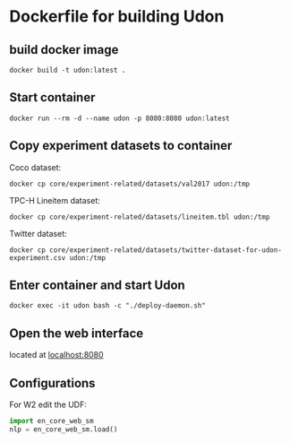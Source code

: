 # Dockerfile for building Udon

## build docker image
`docker build -t udon:latest .`

## Start container
`docker run --rm -d --name udon -p 8080:8080 udon:latest`

## Copy experiment datasets to container
Coco dataset:

`docker cp core/experiment-related/datasets/val2017 udon:/tmp`

TPC-H Lineitem dataset:

`docker cp core/experiment-related/datasets/lineitem.tbl udon:/tmp`

Twitter dataset:

`docker cp core/experiment-related/datasets/twitter-dataset-for-udon-experiment.csv udon:/tmp`

## Enter container and start Udon
`docker exec -it udon bash -c "./deploy-daemon.sh"`

## Open the web interface
located at [localhost:8080](http://localhost:8080)

## Configurations

For W2 edit the UDF:
```python
import en_core_web_sm
nlp = en_core_web_sm.load()
```